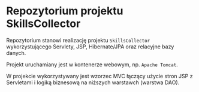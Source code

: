 # Repozytorium projektu SkillsCollector

Repozytorium stanowi realizację projektu `SkillsCollector` wykorzystującego Servlety, JSP, Hibernate/JPA oraz relacyjne bazy danych.

Projekt uruchamiany jest w kontenerze webowym, np. `Apache Tomcat`.

W projekcie wykorzystywany jest wzorzec MVC łączący użycie stron JSP z Servletami i logiką biznesową na niższych warstawch (warstwa DAO).
